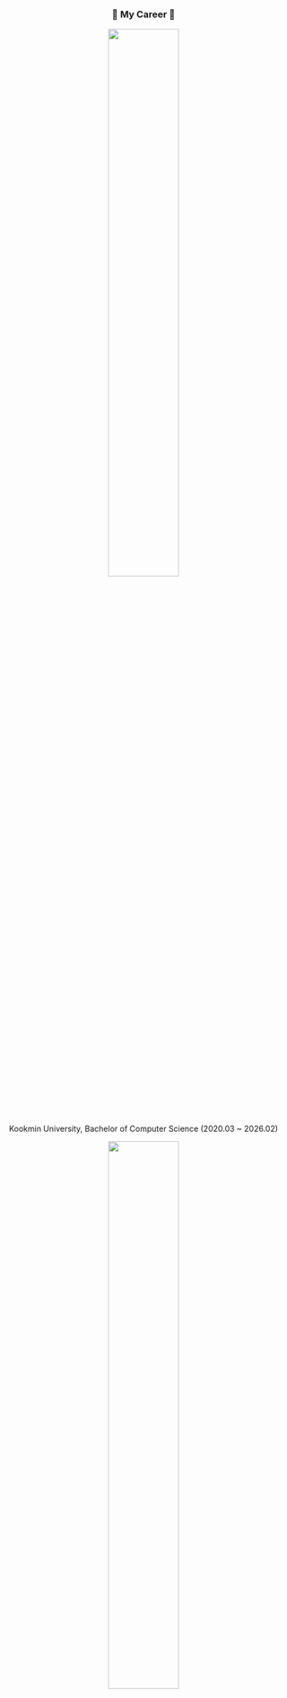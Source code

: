 <div>
  <p align="center">
    <h3 align="center">💼 My Career 💼</h3>
  </p>
  
  <p align="center">
    <img src="https://github.com/user-attachments/assets/f25d4434-8448-418d-bb14-b5d5d5fb48d8" width="50%" height="50%"/> </br>
    <span>Kookmin University, Bachelor of Computer Science (2020.03 ~ 2026.02)</span>
  </p>
  
  <p align="center">
    <img src="https://github.com/user-attachments/assets/51f1d72b-ef5c-44d7-9cea-dfc2b2fafdd8" width="50%" height="50%"/> </br>
    <span>Autonomous Driving Research and Development Club, FOSCAR (2020.03 ~ 2020.12 / 2023.06 ~ 2026.02)</span>
  </p>

  <p align="center">
    <a href="https://solved.ac/phpmysql">
      <img src="http://mazassumnida.wtf/api/generate_badge?boj=phpmysql" />
    </a> <br />
    <span>Baekjoon Online Judge</span>
  </p>
</div>

<br />
<br />
  
<div>
  <h3 align="center">🖥️ Tech Stack 🖥️</h3>
  <p align="center">
    <img src="https://img.shields.io/badge/C++-00599c.svg?style=for-the-badge&logo=cplusplus&logoColor=white" />
    <img src="https://img.shields.io/badge/python-3776ab.svg?style=for-the-badge&logo=python&logoColor=white" />
  </p>

  <br />
  <br />

  <h3 align="center">🛠️ Tools & Simulator 🛠️</h3>
  <p align="center">
    <img src="https://img.shields.io/badge/ROS-22314e.svg?style=for-the-badge&logo=ros&logoColor=white" />
    <img src="https://img.shields.io/badge/cmake-064F8C.svg?style=for-the-badge&logo=cmake&logoColor=white" /> <br />
    <img src="https://img.shields.io/badge/MORAI-000000.svg?style=for-the-badge&logo=morai" />
    <img src="https://img.shields.io/badge/matlab-3776ab.svg?style=for-the-badge&logo=matlab" />
    <img src="https://img.shields.io/badge/simulink-fdbe85.svg?style=for-the-badge&logo=simulink" />
    <img src="https://img.shields.io/badge/carmaker-3776ab.svg?style=for-the-badge&logo=carmaker" /> <br />
    <img src="https://img.shields.io/badge/GIT-f05032.svg?style=for-the-badge&logo=git&logoColor=white" />
    <img src="https://img.shields.io/badge/GITHUB-181717.svg?style=for-the-badge&logo=github&logoColor=white" />
  </p>
</div>

<p align="center">
</p>
